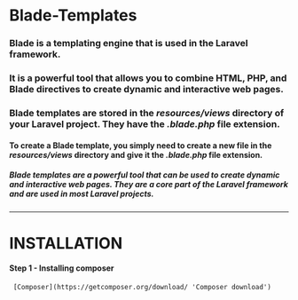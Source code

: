 # Blade-Templates

### Blade is a templating engine that is used in the Laravel framework. 

### It is a powerful tool that allows you to combine HTML, PHP, and Blade directives to create dynamic and interactive web pages.

### Blade templates are stored in the _resources/views_ directory of your Laravel project. They have the _.blade.php_ file extension.

#### To create a Blade template, you simply need to create a new file in the _resources/views_ directory and give it the _.blade.php_ file extension.

##### Blade templates are a powerful tool that can be used to create dynamic and interactive web pages. They are a core part of the Laravel framework and are used in most Laravel projects.

***
# INSTALLATION

#### Step 1 - Installing composer
     [Composer](https://getcomposer.org/download/ 'Composer download')